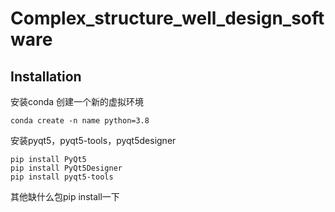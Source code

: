 # Complex_structure_well_design_software
## Installation
安装conda
创建一个新的虚拟环境
```
conda create -n name python=3.8
```
安装pyqt5，pyqt5-tools，pyqt5designer
```
pip install PyQt5
pip install PyQt5Designer
pip install pyqt5-tools
```
其他缺什么包pip install一下
